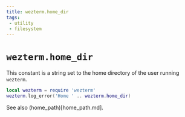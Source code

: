 ```yaml
---
title: wezterm.home_dir
tags:
 - utility
 - filesystem
---
```


# `wezterm.home_dir`

This constant is a string set to the home directory of the user running `wezterm`.

```lua
local wezterm = require 'wezterm'
wezterm.log_error('Home ' .. wezterm.home_dir)
```

See also (home_path)[home_path.md].
